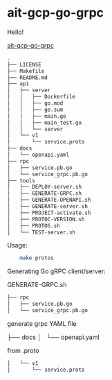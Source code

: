 # ait-gcp-go-grpc

Hello! 

[ait-gcp-go-grpc](https://github.com/aitrailblazer/ait-gcp-go-grpc)

```sh
.
├── LICENSE
├── Makefile
├── README.md
├── api
│   ├── server
│   │   ├── Dockerfile
│   │   ├── go.mod
│   │   ├── go.sum
│   │   ├── main.go
│   │   ├── main_test.go
│   │   └── server
│   └── v1
│       └── service.proto
├── docs
│   └── openapi.yaml
├── rpc
│   ├── service.pb.go
│   └── service_grpc.pb.go
├── tools
│   ├── DEPLOY-server.sh
│   ├── GENERATE-GRPC.sh
│   ├── GENERATE-OPENAPI.sh
│   ├── GENERATE-server.sh
│   ├── PROJECT-activate.sh
│   ├── PROTOC-VERSION.sh
│   ├── PROTOS.sh
│   └── TEST-server.sh
```

Usage: 

```sh
    make protos 
```
Generating Go gRPC client/server:

GENERATE-GRPC.sh
```sh
├── rpc
│   ├── service.pb.go
│   └── service_grpc.pb.go
```

generate grpc YAML file 

├── docs
│   └── openapi.yaml

from .proto
```sh
│   └── v1
│       └── service.proto
```